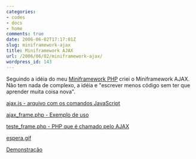 ```yaml
---
categories:
- codes
- docs
- home
comments: true
date: 2006-06-02T17:17:01Z
slug: miniframework-ajax
title: Miniframework AJAX
url: /2006/06/02/miniframework-ajax/
wordpress_id: 143
---
```


Seguindo a idéia do meu [Miniframework PHP](/blog/2006/05/11/miniframework-php) criei o Miniframework AJAX. Não tem nada de complexo, a idéia e "escrever menos código sem ter que aprender muita coisa nova".

[ajax.js - arquivo com os comandos JavaScript
](/codes/ajax.js)

[ajax_frame.php - Exemplo de uso
](/codes/ajax_frame.php)

[teste_frame.php - PHP que é chamado pelo AJAX](/codes/teste_frame.php)

[espera.gif](/codes/espera.gif)

[
](/codes/espera.gif)[Demonstração](/codes/ajax_frame.php)

